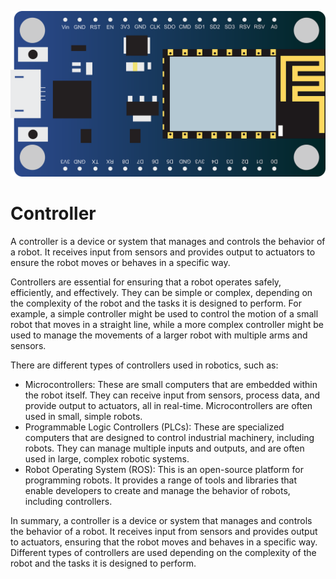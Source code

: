 ![Controller](images/robot_controller.png)

# Controller

A controller is a device or system that manages and controls the behavior of a robot. It receives input from sensors and provides output to actuators to ensure the robot moves or behaves in a specific way.

Controllers are essential for ensuring that a robot operates safely, efficiently, and effectively. They can be simple or complex, depending on the complexity of the robot and the tasks it is designed to perform. For example, a simple controller might be used to control the motion of a small robot that moves in a straight line, while a more complex controller might be used to manage the movements of a larger robot with multiple arms and sensors.

There are different types of controllers used in robotics, such as:

- Microcontrollers: These are small computers that are embedded within the robot itself. They can receive input from sensors, process data, and provide output to actuators, all in real-time. Microcontrollers are often used in small, simple robots.
- Programmable Logic Controllers (PLCs): These are specialized computers that are designed to control industrial machinery, including robots. They can manage multiple inputs and outputs, and are often used in large, complex robotic systems.
- Robot Operating System (ROS): This is an open-source platform for programming robots. It provides a range of tools and libraries that enable developers to create and manage the behavior of robots, including controllers.

In summary, a controller is a device or system that manages and controls the behavior of a robot. It receives input from sensors and provides output to actuators, ensuring that the robot moves and behaves in a specific way. Different types of controllers are used depending on the complexity of the robot and the tasks it is designed to perform.
